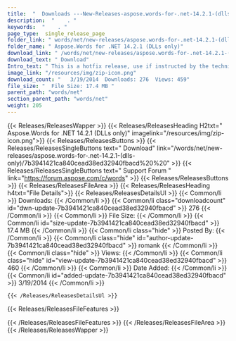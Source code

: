 ```yaml
---
title:  "  Downloads ---New-Releases-aspose.words-for-.net-14.2.1-(dlls-only) . " 
description:  "    . " 
keywords:  "    . " 
page_type:  single_release_page
folder_link: " words/net/new-releases/aspose.words-for-.net-14.2.1-(dlls-only)/"
folder_name: " Aspose.Words for .NET 14.2.1 (DLLs only)"
download_link: " /words/net/new-releases/aspose.words-for-.net-14.2.1-(dlls-only)/7b3941421ca840cead38ed32940fbacd"
download_text: " Download"
Intro_text: " This is a hotfix release, use if instructed by the technical support.  Aspose.Wo..."
image_link: "/resources/img/zip-icon.png"
download_count: "   3/19/2014  Downloads: 276  Views: 459"
file_size: "  File Size: 17.4 MB "
parent_path: "words/net"
section_parent_path: "words/net"
weight: 205 
---
```


{{< Releases/ReleasesWapper >}}
  {{< Releases/ReleasesHeading H2txt=" Aspose.Words for .NET 14.2.1 (DLLs only)" imagelink="/resources/img/zip-icon.png">}}
  {{< Releases/ReleasesButtons >}}
    {{< Releases/ReleasesSingleButtons text=" Download" link="/words/net/new-releases/aspose.words-for-.net-14.2.1-(dlls-only)/7b3941421ca840cead38ed32940fbacd%20%20" >}}
    {{< Releases/ReleasesSingleButtons text=" Support Forum " link="https://forum.aspose.com/c/words" >}}
  {{< Releases/ReleasesButtons >}}
  {{< Releases/ReleasesFileArea >}}
    {{< Releases/ReleasesHeading h4txt="File Details">}}
    {{< Releases/ReleasesDetailsUl >}}
            {{< Common/li  >}} Downloads: {{< /Common/li >}} 
      {{< Common/li class="downloadcount" id="dwn-update-7b3941421ca840cead38ed32940fbacd" >}} 276 {{< /Common/li >}} 
      {{< Common/li  >}} File Size: {{< /Common/li >}} 
      {{< Common/li id="size-update-7b3941421ca840cead38ed32940fbacd" >}} 17.4 MB {{< /Common/li >}} 
      {{< Common/li  class="hide" >}} Posted By: {{< /Common/li >}} 
      {{< Common/li class="hide" id="author-update-7b3941421ca840cead38ed32940fbacd" >}} romank {{< /Common/li >}} 
      {{< Common/li class="hide"  >}} Views: {{< /Common/li >}} 
      {{< Common/li class="hide" id="view-update-7b3941421ca840cead38ed32940fbacd" >}} 460 {{< /Common/li >}} 
      {{< Common/li  >}} Date Added: {{< /Common/li >}} 
      {{< Common/li id="added-update-7b3941421ca840cead38ed32940fbacd" >}} 3/19/2014 {{< /Common/li >}} 

    {{< /Releases/ReleasesDetailsUl >}}

  {{< Releases/ReleasesFileFeatures >}}
      
  {{< /Releases/ReleasesFileFeatures >}}
 {{< /Releases/ReleasesFileArea >}}
{{< /Releases/ReleasesWapper >}}


